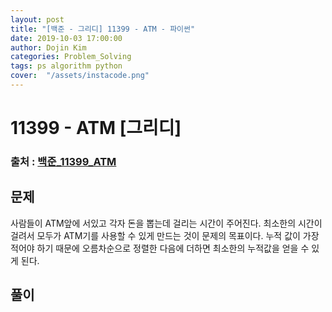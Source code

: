 ```yaml
---
layout: post
title: "[백준 - 그리디] 11399 - ATM - 파이썬"
date: 2019-10-03 17:00:00
author: Dojin Kim
categories: Problem_Solving
tags: ps algorithm python
cover:  "/assets/instacode.png"
---
```


# 11399 - ATM [그리디]

### 출처 : <a href="https://www.acmicpc.net/problem/11399">백준_11399_ATM</a>

## 문제
사람들이 ATM앞에 서있고 각자 돈을 뽑는데 걸리는 시간이 주어진다. 최소한의 시간이 걸려서 모두가 ATM기를 사용할 수 있게 만드는 것이 문제의 목표이다. 누적 값이 가장 적어야 하기 때문에 오름차순으로 정렬한 다음에 더하면 최소한의 누적값을 얻을 수 있게 된다.


## 풀이

<script src="https://gist.github.com/dojinkimm/3319d74f96ae7e8076c5f033f9c202a5.js"></script>